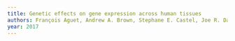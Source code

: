 ```yaml
---
title: Genetic effects on gene expression across human tissues
authors: François Aguet, Andrew A. Brown, Stephane E. Castel, Joe R. Davis, Yuan He, Brian Jo, Pejman Mohammadi, YoSon Park, Princy Parsana, Ayellet V. Segrè, Benjamin J. Strober, Zachary Zappala, Beryl B. Cummings, Ellen T. Gelfand, Kane Hadley, Katherine H. Huang, Monkol Lek, Xiao Li, Jared L. Nedzel, Duyen Y. Nguyen, Michael S. Noble, Timothy J. Sullivan, Taru Tukiainen, Daniel G. MacArthur, Gad Getz, Anjene Addington, Ping Guan, Susan Koester, A. Roger Little, Nicole C. Lockhart, Helen M. Moore, Abhi Rao, Jeffery P. Struewing, Simona Volpi, Lori E. Brigham, Richard Hasz, Marcus Hunter, Christopher Johns, Mark Johnson, Gene Kopen, William F. Leinweber, John T. Lonsdale, Alisa McDonald, Bernadette Mestichelli, Kevin Myer, Bryan Roe, Michael Salvatore, Saboor Shad, Jeffrey A. Thomas, Gary Walters, Michael Washington, Joseph Wheeler, Jason Bridge, Barbara A. Foster, Bryan M. Gillard, Ellen Karasik, Rachna Kumar, Mark Miklos, Michael T. Moser, Scott D. Jewell, Robert G. Montroy, Daniel C. Rohrer, Dana Valley, Deborah C. Mash, David A. Davis, Leslie Sobin, Mary E. Barcus, Philip A. Branton, Nathan S. Abell, Brunilda Balliu, Olivier Delaneau, Laure Frésard, Eric R. Gamazon, Diego Garrido-Martín, Ariel D. H. Gewirtz, Genna Gliner, Michael J. Gloudemans, Buhm Han, Amy Z. He, Farhad Hormozdiari, Xin Li, Boxiang Liu, Eun Yong Kang, Ian C. McDowell, Halit Ongen, John J. Palowitch, Christine B. Peterson, Gerald Quon, Stephan Ripke, Ashis Saha, Andrey A. Shabalin, Tyler C. Shimko, Jae Hoon Sul, Nicole A. Teran, Emily K. Tsang, Hailei Zhang, Yi-Hui Zhou, Carlos D. Bustamante, Nancy J. Cox, Roderic Guigó, Manolis Kellis, Mark I. McCarthy, Donald F. Conrad, Eleazar Eskin, Gen Li, Andrew B. Nobel, Chiara Sabatti, Barbara E. Stranger, Xiaoquan Wen, Fred A. Wright, Kristin G. Ardlie, Emmanouil T. Dermitzakis, Tuuli Lappalainen, François Aguet, Kristin G. Ardlie, Beryl B. Cummings, Ellen T. Gelfand, Gad Getz, Kane Hadley, Robert E. Handsaker, Katherine H. Huang, Seva Kashin, Konrad J. Karczewski, Monkol Lek, Xiao Li, Daniel G. MacArthur, Jared L. Nedzel, Duyen T. Nguyen, Michael S. Noble, Ayellet V. Segrè, Casandra A. Trowbridge, Taru Tukiainen, Nathan S. Abell, Brunilda Balliu, Ruth Barshir, Omer Basha, Alexis Battle, Gireesh K. Bogu, Andrew Brown, Christopher D. Brown, Stephane E. Castel, Lin S. Chen, Colby Chiang, Donald F. Conrad, Nancy J. Cox, Farhan N. Damani, Joe R. Davis, Olivier Delaneau, Emmanouil T. Dermitzakis, Barbara E. Engelhardt, Eleazar Eskin, Pedro G. Ferreira, Laure Frésard, Eric R. Gamazon, Diego Garrido-Martín, Ariel D.H. Gewirtz, Genna Gliner, Michael J. Gloudemans, Roderic Guigo, Ira M. Hall, Buhm Han, Yuan He, Farhad Hormozdiari, Cedric Howald, Hae Kyung Im, Brian Jo, Eun Yong Kang, Yungil Kim, Sarah Kim-Hellmuth, Tuuli Lappalainen, Gen Li, Xin Li, Boxiang Liu, Serghei Mangul, Mark I. McCarthy, Ian C. McDowell, Pejman Mohammadi, Jean Monlong, Stephen B. Montgomery, Manuel Muñoz-Aguirre, Anne W. Ndungu, Dan L. Nicolae, Andrew B. Nobel, Meritxell Oliva, Halit Ongen, John J. Palowitch, Nikolaos Panousis, Panagiotis Papasaikas, YoSon Park, Princy Parsana, Anthony J. Payne, Christine B. Peterson, Jie Quan, Ferran Reverter, Chiara Sabatti, Ashis Saha, Michael Sammeth, Alexandra J. Scott, Andrey A. Shabalin, Reza Sodaei, Matthew Stephens, Barbara E. Stranger, Benjamin J. Strober, Jae Hoon Sul, Emily K. Tsang, Sarah Urbut, Martijn Bunt, Gao Wang, Xiaoquan Wen, Fred A. Wright, Hualin S. Xi, Esti Yeger-Lotem, Zachary Zappala, Judith B. Zaugg, Yi-Hui Zhou, Joshua M. Akey, Daniel Bates, Joanne Chan, Lin S. Chen, Melina Claussnitzer, Kathryn Demanelis, Morgan Diegel, Jennifer A. Doherty, Andrew P. Feinberg, Marian S. Fernando, Jessica Halow, Kasper D. Hansen, Eric Haugen, Peter F. Hickey, Lei Hou, Farzana Jasmine, Ruiqi Jian, Lihua Jiang, Audra Johnson, Rajinder Kaul, Manolis Kellis, Muhammad G. Kibriya, Kristen Lee, Jin Billy Li, Qin Li, Xiao Li, Jessica Lin, Shin Lin, Sandra Linder, Caroline Linke, Yaping Liu, Matthew T. Maurano, Benoit Molinie, Stephen B. Montgomery, Jemma Nelson, Fidencio J. Neri, Meritxell Oliva, Yongjin Park, Brandon L. Pierce, Nicola J. Rinaldi, Lindsay F. Rizzardi, Richard Sandstrom, Andrew Skol, Kevin S. Smith, Michael P. Snyder, John Stamatoyannopoulos, Barbara E. Stranger, Hua Tang, Emily K. Tsang, Li Wang, Meng Wang, Nicholas Van Wittenberghe, Fan Wu, Rui Zhang, Concepcion R. Nierras, Philip A. Branton, Latarsha J. Carithers, Ping Guan, Helen M. Moore, Abhi Rao, Jimmie B. Vaught, Sarah E. Gould, Nicole C. Lockart, Casey Martin, Jeffery P. Struewing, Simona Volpi, Anjene M. Addington, Susan E. Koester, A. Roger Little, undefined undefined, undefined undefined, Data Analysis & Coordinating Center (LDACC): Laboratory, undefined undefined, undefined undefined, undefined undefined, undefined undefined, Data Analysis & Coordinating Center (LDACC)—Analysis Working Group Laboratory, undefined undefined, undefined undefined, undefined undefined, undefined undefined, undefined undefined, undefined undefined, undefined undefined, undefined undefined
year: 2017
---
```



